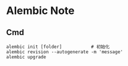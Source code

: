 Alembic Note
============

Cmd
---

    alembic init [folder]           # 初始化
    alembic revision --autogenerate -m 'message'
    alembic upgrade
